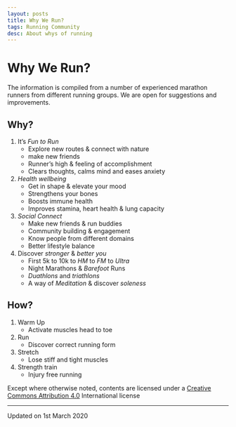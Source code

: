 ```yaml
---
layout: posts
title: Why We Run?
tags: Running Community
desc: About whys of running
---
```


# Why We Run?

The information is compiled from a number of experienced marathon runners from
different running groups. We are open for suggestions and improvements.

Why?
----

1.  It’s _Fun to Run_
    *   Explore new routes & connect with nature
    *   make new friends
    *   Runner’s high & feeling of accomplishment
    *   Clears thoughts, calms mind and eases anxiety
2.  _Health wellbeing_
    *   Get in shape & elevate your mood
    *   Strengthens your bones
    *   Boosts immune health
    *   Improves stamina, heart health & lung capacity
3.  _Social Connect_
    *   Make new friends & run buddies
    *   Community building & engagement
    *   Know people from different domains
    *   Better lifestyle balance
4.  Discover _stronger_ & _better you_
    *   First 5k to 10k to _HM_ to _FM_ to _Ultra_
    *   Night Marathons & _Barefoot_ Runs
    *   _Duathlons_ and _triathlons_
    *   A way of _Meditation_ & discover _soleness_

How?
----

1.  Warm Up
    *   Activate muscles head to toe
2.  Run
    *   Discover correct running form
3.  Stretch
    *   Lose stiff and tight muscles
4.  Strength train
    *   Injury free running

Except where otherwise noted, contents are licensed under a [Creative Commons Attribution 4.0](https://creativecommons.org/licenses/by/4.0/) International license

---

Updated on 1st March 2020

